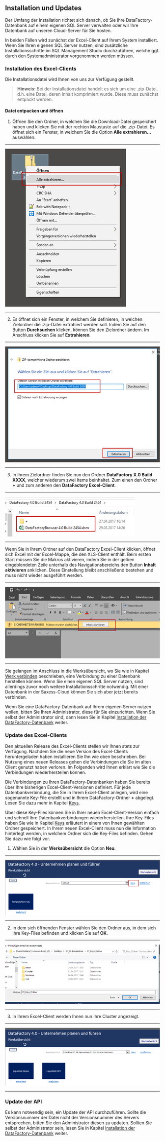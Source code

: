 ## Installation und Updates

Der Umfang der Installation richtet sich danach, ob Sie Ihre DataFactory-Datenbank auf einem eigenen SQL Server verwalten oder wir Ihre Datenbank auf unseren Cloud-Server für Sie hosten. 

In beiden Fällen wird zunächst der Excel-Client auf Ihrem System installiert. Wenn Sie Ihren eigenen SQL Server nutzen, sind zusätzliche Installationsschritte im SQL Management Studio durchzuführen, welche ggf. durch den Systemadministrator vorgenommen werden müssen.

### Installation des Excel-Clients

Die Installationsdatei wird Ihnen von uns zur Verfügung gestellt.

> **Hinweis:** Bei der Installationsdatei handelt es sich um eine .zip-Datei, d.h. eine Datei, deren Inhalt komprimiert wurde. Diese muss zunächst entpackt werden.

#### Datei entpacken und öffnen

1) Öffnen Sie den Ordner, in welchen Sie die Download-Datei gespeichert haben und klicken Sie mit der rechten Maustaste auf die .zip-Datei. Es öffnet sich ein Fenster, in welchem Sie die Option **Alle extrahieren...** auswählen.

---
![](/Pictures/Excel-Client/Installation/installation_6.png)

---

2) Es öffnet sich ein Fenster, in welchem Sie definieren, in welchen Zielordner die .zip-Datei extrahiert werden soll. Indem Sie auf den Button **Durchsuchen** klicken, können Sie den Zielordner ändern. Im Anschluss klicken Sie auf **Extrahieren**.

---
![](/Pictures/Excel-Client/Installation/installation_7.png)

---

3) In Ihrem Zielordner finden Sie nun den Ordner **DataFactory X.0 Build XXXX**, welcher wiederum zwei Items beinhaltet. Zum einen den Ordner **+** und zum anderen den **DataFactory Excel-Client**. 

---
![](/Pictures/Excel-Client/Installation/installation_8.png)

---

Wenn Sie in Ihrem Ordner auf den DataFactory Excel-Client klicken, öffnet sich Excel mit der Excel-Mappe, die den XLS-Client enthält. Beim ersten Start müssen Sie die Makros aktivieren, indem Sie in der gelben eingeblendeten Zeile unterhalb des Navigationsbereichs den Button **Inhalt aktivieren** anklicken. Diese Einstellung bleibt anschließend bestehen und muss nicht wieder ausgeführt werden.

---
![](/Pictures/Excel-Client/Installation/installation_9.png)

---

Sie gelangen im Anschluss in die Werksübersicht, wo Sie wie in Kapitel [Werk verbinden](werk/werk-verbinden.md) beschrieben, eine Verbindung zu einer Datenbank herstellen können. Wenn Sie einen eigenen SQL Server nutzen, sind allerdings zuvor noch weitere Installationsschritte notwendig. Mit einer Datenbank in der Saxess-Cloud können Sie sich aber jetzt bereits verbinden.

Wenn Sie eine DataFactory-Datenbank auf Ihrem eigenen Server nutzen wollen, bitten Sie Ihren Administrator, diese für Sie einzurichten. Wenn Sie selbst der Administrator sind, dann lesen Sie in Kapitel [Installation der DataFactory-Datenbank](../installation-der-datafactory-datenbank.md) weiter.

### Update des Excel-Clients

Den aktuellen Release des Excel-Clients stellen wir Ihnen stets zur Verfügung. Nachdem Sie die neue Version des Excel-Clients heruntergeladen haben installieren Sie Ihn wie oben beschrieben. Bei Nutzung eines neuen Releases gehen die Verbindungen die Sie im alten Client genutzt haben verloren. Im Folgenden wird Ihnen erklärt wie Sie die Verbindungen wiederherstellen können.

Die Verbindungen zu Ihren DataFactory-Datenbanken haben Sie bereits über Ihre bisherigen Excel-Client-Versionen definiert. Für jede Datenbankverbindung, die Sie in Ihrem Excel-Client anlegen, wird eine sogenannte Key-File erstellt und in Ihrem DataFactory-Ordner **+** abgelegt. Lesen Sie dazu mehr in Kapitel [Keys](werk/keys.md).

Über diese Key-Files können Sie in Ihrer neuen Excel-Client-Version einfach und schnell Ihre Datenbankverbindungen  wiederherstellen. Ihre Key-Files haben Sie wie in Kapitel [Keys](werk/keys.md) erläutert in einem von Ihnen gewählten Ordner gespeichert. In Ihrem neuen Excel-Client muss nun die Information hinterlegt werden, in welchem Ordner  sich die Key-Files befinden. Gehen Sie dazu wie folgt vor.

1) Wählen Sie in der **Werksübersicht** die Option **Neu**.

---
![](/Pictures/Excel-Client/Updates/updates_1.png)

---

2) In dem sich öffnenden Fenster wählen Sie den Ordner aus, in dem sich Ihre Key-Files befinden und klicken Sie auf **OK**.

---
![](/Pictures/Excel-Client/Updates/updates_2.png)

---

3) In Ihrem Excel-Client werden Ihnen nun Ihre Cluster angezeigt.

---
![](/Pictures/Excel-Client/Updates/updates_3.png)

---

### Update der API

Es kann notwendig sein, ein Update der API durchzuführen. Sollte die Versionsnummer der Datei nicht der Versionsnummer des Servers entsprechen, bitten Sie den Administrator diesen zu updaten. Sollten Sie selbst der Administrator sein, lesen Sie in Kapitel [Installation der DataFactory-Datenbank](../installation-der-datafactory-datenbank.md) weiter.
